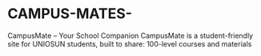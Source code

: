 # CAMPUS-MATES-
CampusMate – Your School Companion  CampusMate is a student-friendly site for UNIOSUN students, built to share:  100-level courses and materials
